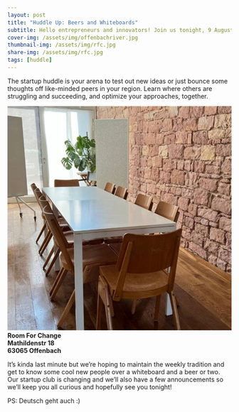```yaml
---
layout: post
title: "Huddle Up: Beers and Whiteboards"
subtitle: Hello entrepreneurs and innovators! Join us tonight, 9 August, at 6:30pm for our weekly mind-meld :)
cover-img: /assets/img/offenbachriver.jpg
thumbnail-img: /assets/img/rfc.jpg
share-img: /assets/img/rfc.jpg
tags: [huddle]
---
```


The startup huddle is your arena to test out new ideas or just bounce some thoughts off like-minded peers in your region. Learn where others are struggling and succeeding, and optimize your approaches, together.

![](/assets/img/rfc.jpg)
__Room For Change__  
__Mathildenstr 18__  
__63065 Offenbach__  

It’s kinda last minute but we’re hoping to maintain the weekly tradition and get to know some cool new people over a whiteboard and a beer or two. Our startup club is changing and we’ll also have a few announcements so we’ll keep you all curious and hopefully see you tonight!

PS: Deutsch geht auch :)